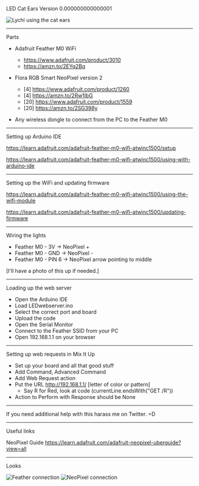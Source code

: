 LED Cat Ears Version 0.000000000000001

<img src="https://i.imgur.com/RT1uAXD.jpg" alt="Lychi using the cat ears">

---
Parts

- Adafruit Feather M0 WiFi
	- https://www.adafruit.com/product/3010
	- https://amzn.to/2EYq2Bq

- Flora RGB Smart NeoPixel version 2
	- [4] https://www.adafruit.com/product/1260
	- [4] https://amzn.to/2Rw1IbG
	- [20] https://www.adafruit.com/product/1559
	- [20] https://amzn.to/2SG398y

- Any wireless dongle to connect from the PC to the Feather M0

---
Setting up Arduino IDE

https://learn.adafruit.com/adafruit-feather-m0-wifi-atwinc1500/setup

https://learn.adafruit.com/adafruit-feather-m0-wifi-atwinc1500/using-with-arduino-ide

---
Setting up the WiFi and updating firmware

https://learn.adafruit.com/adafruit-feather-m0-wifi-atwinc1500/using-the-wifi-module

https://learn.adafruit.com/adafruit-feather-m0-wifi-atwinc1500/updating-firmware

---
Wiring the lights

- Feather M0 - 3V      ->  NeoPixel +
- Feather M0 - GND     ->  NeoPixel -
- Feather M0 - PIN 6   ->  NeoPixel arrow pointing to middle

[I'll have a photo of this up if needed.]

---
Loading up the web server

- Open the Arduino IDE
- Load LEDwebserver.ino
- Select the correct port and board
- Upload the code
- Open the Serial Monitor
- Connect to the Feather SSID from your PC
- Open 192.168.1.1 on your browser

---
Setting up web requests in Mix It Up

- Set up your board and all that good stuff
- Add Command, Advanced Command
- Add Web Request action
- Put the URL http://192.168.1.1/ [letter of color or pattern]
	- Say R for Red, look at code (currentLine.endsWith("GET /R"))
- Action to Perform with Response should be None

---
If you need additional help with this harass me on Twitter.
=D

---
Useful links

NeoPixel Guide
https://learn.adafruit.com/adafruit-neopixel-uberguide?view=all

---
Looks

<img src="https://i.imgur.com/oM1Nl4p.jpg" alt="Feather connection">

<img src="https://i.imgur.com/Y1XwrDM.jpg" alt="NeoPixel connection">
